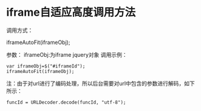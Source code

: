 # iframe自适应高度调用方法

调用方式：

iframeAutoFit(iframeObj);

参数：
iframeObj:为iframe jquery对象
调用示例：

```
var iframeObj=$("#iframeId");
iframeAutoFit(iframeObj);
```

注：由于对url进行了编码处理，所以后台需要对url中包含的参数进行解码，如下所示：

```
funcId = URLDecoder.decode(funcId, "utf-8");
```



